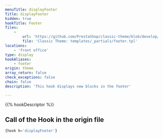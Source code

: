 ```yaml
---
menuTitle: displayFooter
Title: displayFooter
hidden: true
hookTitle: Footer
files:
    -
        url: 'https://github.com/PrestaShop/classic-theme/blob/develop/templates/_partials/footer.tpl'
        file: 'Classic Theme: templates/_partials/footer.tpl'
locations:
    - 'front office'
type: display
hookAliases:
    - footer
origin: theme
array_return: false
check_exceptions: false
chain: false
description: 'This hook displays new blocks in the footer'

---
```


{{% hookDescriptor %}}

## Call of the Hook in the origin file

```php
{hook h='displayFooter'}
```
